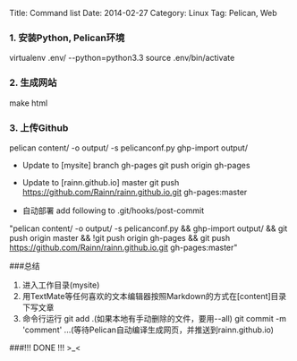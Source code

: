 Title: Command list
Date: 2014-02-27
Category: Linux
Tag: Pelican, Web

### 1. 安装Python, Pelican环境

virtualenv .env/ --python=python3.3
source .env/bin/activate

### 2. 生成网站
make html

### 3. 上传Github
pelican content/ -o output/ -s pelicanconf.py
ghp-import output/

- Update to [mysite] branch gh-pages
git push origin gh-pages

- Update to [rainn.github.io] master
git push https://github.com/Rainn/rainn.github.io.git gh-pages:master

- 自动部署
add following to .git/hooks/post-commit

"pelican content/ -o output/ -s pelicanconf.py &&
ghp-import output/ &&
git push origin master &&
!git push origin gh-pages &&
git push https://github.com/Rainn/rainn.github.io.git gh-pages:master"

###总结
1. 进入工作目录(mysite)
2. 用TextMate等任何喜欢的文本编辑器按照Markdown的方式在[content]目录下写文章
3. 命令行运行
git add .(如果本地有手动删除的文件，要用--all)
git commit -m 'comment'
...(等待Pelican自动编译生成网页，并推送到rainn.github.io)

###!!! DONE !!! >_<